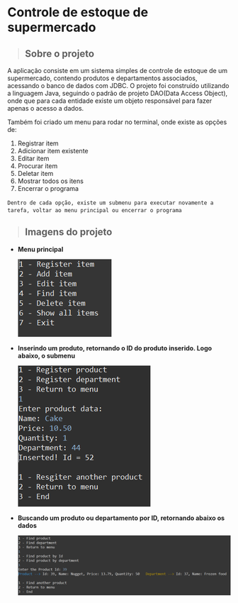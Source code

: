 # Controle de estoque de supermercado

>## Sobre o projeto

A aplicação consiste em um sistema simples de controle de estoque de um supermercado, contendo produtos e departamentos associados, acessando o banco de dados com JDBC. O projeto foi construído utilizando a linguagem Java, seguindo o padrão de projeto DAO(Data Access Object), onde que para cada entidade existe um objeto responsável para fazer apenas o acesso a dados.

Também foi criado um menu para rodar no terminal, onde existe as opções de:

1. Registrar item
2. Adicionar item existente
3. Editar item
4. Procurar item
5. Deletar item
6. Mostrar todos os itens
7. Encerrar o programa

`Dentro de cada opção, existe um submenu para executar novamente a tarefa, voltar ao menu principal ou encerrar o programa`

>## Imagens do projeto

- **Menu principal**

  ![menu](https://github.com/ti-willi/assets/blob/main/supermarket-control-jdbc/menu.png)

- **Inserindo um produto, retornando o ID do produto inserido. Logo abaixo, o submenu**

  ![insert](https://github.com/ti-willi/assets/blob/main/supermarket-control-jdbc/insert.png)

- **Buscando um produto ou departamento por ID, retornando abaixo os dados**

  ![find](https://github.com/ti-willi/assets/blob/main/supermarket-control-jdbc/find.png)


